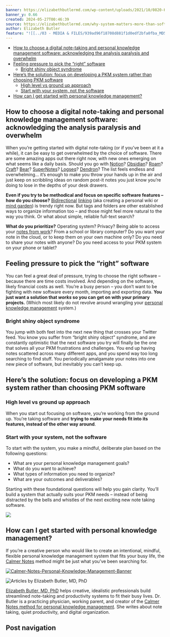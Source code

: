 ```yaml
---
banner: https://elizabethbutlermd.com/wp-content/uploads/2021/10/0820-HomeOfficePt2-7_0727635900.jpg
banner_y: 0.66
created: 2024-05-27T00:46:39
source: https://elizabethbutlermd.com/why-system-matters-more-than-software-for-organizing-your-digital-notes/
author: Elizabeth Butler
feature: "![[../03 - MEDIA & FILES/939ad96f18708d881f1d0edf2bfa0fba_MD5.png]]"
---
```



-   [How to choose a digital note-taking and personal knowledge management software: acknowledging the analysis paralysis and overwhelm](https://elizabethbutlermd.com/why-system-matters-more-than-software-for-organizing-your-digital-notes/#How_to_choose_a_digital_note-taking_and_personal_knowledge_management_software_acknowledging_the_analysis_paralysis_and_overwhelm "How to choose a digital note-taking and personal knowledge management software: acknowledging the analysis paralysis and overwhelm")
-   [Feeling pressure to pick the “right” software](https://elizabethbutlermd.com/why-system-matters-more-than-software-for-organizing-your-digital-notes/#Feeling_pressure_to_pick_the_%E2%80%9Cright%E2%80%9D_software "Feeling pressure to pick the “right” software")
    -   [Bright shiny object syndrome](https://elizabethbutlermd.com/why-system-matters-more-than-software-for-organizing-your-digital-notes/#Bright_shiny_object_syndrome "Bright shiny object syndrome")
-   [Here’s the solution: focus on developing a PKM system rather than choosing PKM software](https://elizabethbutlermd.com/why-system-matters-more-than-software-for-organizing-your-digital-notes/#Heres_the_solution_focus_on_developing_a_PKM_system_rather_than_choosing_PKM_software "Here’s the solution: focus on developing a PKM system rather than choosing PKM software")
    -   [High level vs ground up approach](https://elizabethbutlermd.com/why-system-matters-more-than-software-for-organizing-your-digital-notes/#High_level_vs_ground_up_approach "High level vs ground up approach")
    -   [Start with your system, not the software](https://elizabethbutlermd.com/why-system-matters-more-than-software-for-organizing-your-digital-notes/#Start_with_your_system_not_the_software "Start with your system, not the software")
-   [How can I get started with personal knowledge management?](https://elizabethbutlermd.com/why-system-matters-more-than-software-for-organizing-your-digital-notes/#How_can_I_get_started_with_personal_knowledge_management "How can I get started with personal knowledge management?")

## How to choose a digital note-taking and personal knowledge management software: acknowledging the analysis paralysis and overwhelm

When you’re getting started with digital note-taking (or if you’ve been at it a while), it can be easy to get overwhelmed by the choice of software. There are some amazing apps out there right now, with new ones emerging on what seems like a daily basis. Should you go with [Notion](https://www.notion.so/)? [Obsidian](https://obsidian.md/)? [Roam](https://roamresearch.com/)? [Craft](https://www.craft.do/)? [Bear](https://bear.app/)? [SuperNotes](https://supernotes.app/)? [Logseq](https://logseq.com/)? [Dendron](https://www.dendron.so/)? The list feels endless and overwhelming… it’s enough to make you throw your hands up in the air and just keep on scribbling ideas on random post-it notes you just know you’re doing to lose in the depths of your desk drawers.

**Even if you try to be methodical and focus on specific software features – how do you choose?** [Bidirectional](https://nesslabs.com/notion-backlinks) [linking](https://maggieappleton.com/bidirectionals) (aka creating a personal wiki or [mind garden](https://www.refinery29.com/en-ca/mind-gardening-organise-thoughts-increase-productivity)) is trendy right now. But tags and folders are other established ways to organize information too – and those might feel more natural to the way you think. Or what about simple, reliable full-text search?

**What do you prioritize?** Operating system? Privacy? Being able to access your [notes from work](https://elizabethbutlermd.com/take-good-notes-at-work/)? From a school or library computer? Do you want your note in the cloud, or to keep them on your own machine only? Do you need to share your notes with anyone? Do you need access to your PKM system on your phone or tablet?

## Feeling pressure to pick the “right” software

You can feel a great deal of pressure, trying to choose the right software – because there are time costs involved. And depending on the software, likely financial costs as well. You’re a busy person – you don’t want to be fighting with new software every month, importing and exporting data. **You just want a solution that *works* so you can get on with your primary projects.** (Which most likely do not revolve around wrangling your [personal knowledge management](https://elizabethbutlermd.com/6-ways-that-personal-knowledge-management-is-like-yoga-for-your-mind/) system.)

### Bright shiny object syndrome

You jump with both feet into the next new thing that crosses your Twitter feed. You know you suffer from “bright shiny object” syndrome, and are constantly optimistic that the next software you try will finally be the one that solves all your PKM frustrations and challenges. You end up having notes scattered across many different apps, and you spend way too long searching to find stuff. You periodically amalgamate your notes into one new piece of software, but inevitably you can’t keep up.

## Here’s the solution: focus on developing a PKM system rather than choosing PKM software

### High level vs ground up approach

When you start out focusing on software, you’re working from the ground up. You’re taking software and **trying to make your needs fit into its features, instead of the other way around**.

### Start with your system, not the software

To start with the system, you make a mindful, deliberate plan based on the following questions:

-   What are your personal knowledge management goals?
-   What do you want to achieve?
-   What types of information you need to organize?
-   What are your outcomes and deliverables?

Starting with these foundational questions will help you gain clarity. You’ll build a system that actually suits your PKM needs – instead of being distracted by the bells and whistles of the next exciting new note taking software.

![](../03%20-%20MEDIA%20&%20FILES/939ad96f18708d881f1d0edf2bfa0fba_MD5.png)

## How can I get started with personal knowledge management?

If you’re a creative person who would like to create an intentional, mindful, flexible personal knowledge management system that fits your busy life, the [Calmer Notes](https://elizabethbutlermd.com/courses/calmer-notes/) method might be just what you’ve been searching for.

[![Calmer-Notes-Personal-Knowledge-Management-Banner](../03%20-%20MEDIA%20&%20FILES/1cefac41e5f660fe9b549bf751ad3dd8_MD5.png)](https://elizabethbutlermd.com/courses/calmer-notes/)

![Articles by Elizabeth Butler, MD, PhD](../03%20-%20MEDIA%20&%20FILES/4bd3de00b2f32f6f9df8c69ef1712ba4_MD5.png)

[Elizabeth Butler, MD, PhD](https://elizabethbutlermd.com/about/) helps creative, idealistic professionals build streamlined note-taking and productivity systems to fit their busy lives. Dr. Butler is a practicing physician, working parent, and creator of the [Calmer Notes method for personal knowledge management](https://elizabethbutlermd.com/courses/calmer-notes/). She writes about note taking, quiet productivity, and digital organization.

## Post navigation
> 